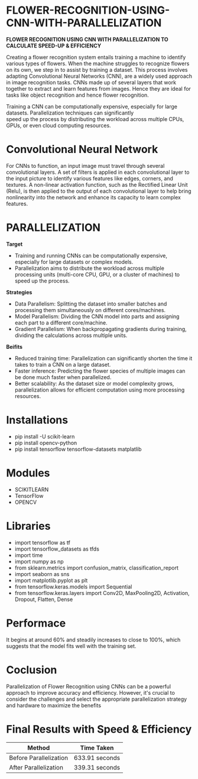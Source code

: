 # FLOWER-RECOGNITION-USING-CNN-WITH-PARALLELIZATION
**FLOWER RECOGNITION USING CNN WITH PARALLELIZATION TO CALCULATE SPEED-UP & EFFICIENCY**

Creating a flower recognition system entails training a machine to identify various types of flowers. When the machine struggles to 
recognize flowers on its own, we step in to assist by training  a dataset. This process   involves adapting 
Convolutional Neural Networks (CNN), are a widely  used approach  in image recognition tasks. CNNs made  up of several layers that work 
together to extract and learn features from images. Hence they are ideal for tasks like object recognition and hence flower recognition. 

Training a CNN can be  computationally expensive, especially for  large datasets. Parallelization  techniques can significantly  
speed up the process by distributing  the workload across multiple CPUs, GPUs, or even cloud computing resources.

# Convolutional Neural Network

For CNNs to function, an input image must travel through several convolutional layers. A set of filters is applied in each convolutional 
layer to the input picture to identify various features like edges, corners, and textures. A non-linear activation function, such as the 
Rectified Linear Unit (Relu), is then applied to the output of each convolutional layer to help bring nonlinearity into the network and 
enhance its capacity to learn complex features.

# PARALLELIZATION

**Target** 

* Training and running CNNs can be computationally expensive, especially for large datasets or complex models. 
* Parallelization aims to distribute the workload across multiple processing units (multi-core CPU, GPU, or a cluster of machines)
  to speed up the process.

**Strategies**

* Data Parallelism: Splitting the dataset into smaller batches and processing them simultaneously on different cores/machines.
* Model Parallelism: Dividing the CNN model into parts and assigning each part to a different core/machine.
* Gradient Parallelism: When backpropagating gradients during training, dividing the calculations across multiple units. 

**Beifits**

* Reduced training time: Parallelization can significantly shorten the time it takes to train a CNN on a large dataset.
* Faster inference: Predicting the flower species of multiple images can be done much faster when parallelized.
* Better scalability: As the dataset size or model complexity grows, parallelization allows for efficient computation using more
  processing resources.


# Installations

* pip install -U scikit-learn
* pip install opencv-python
* pip install tensorflow tensorflow-datasets matplatlib


# Modules

* SCIKITLEARN
* TensorFlow
* OPENCV

# Libraries

* import tensorflow as tf
* import tensorflow_datasets as tfds
* import time
* import numpy as np
* from sklearn.metrics import confusion_matrix, classification_report
* import seaborn as sns
* import matplotlib.pyplot as plt
* from tensorflow.keras.models import Sequential
* from tensorflow.keras.layers import Conv2D, MaxPooling2D, Activation, Dropout, Flatten, Dense


# Performace
It begins at around 60% and steadily increases to close to 100%, which suggests that the model fits well 
with the training set.

# Coclusion
Parallelization of Flower Recognition using CNNs can be a powerful approach to improve accuracy and efficiency. 
However, it's crucial to consider the challenges and select the appropriate parallelization strategy and hardware 
to maximize the benefits

# Final Results with Speed & Efficiency
| Method | Time Taken |
| ----------- | ----------- |
| Before Parallelization | 633.91 seconds |
| After Parallelization | 339.31 seconds |

